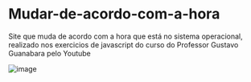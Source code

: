 # Mudar-de-acordo-com-a-hora
Site que muda de acordo com a hora que está no sistema operacional, realizado nos exercicios de javascript do curso do Professor  Gustavo Guanabara pelo Youtube

![image](https://user-images.githubusercontent.com/84422477/220733580-3817ffba-c7d2-4531-831e-02aaf6f86fbd.png)
